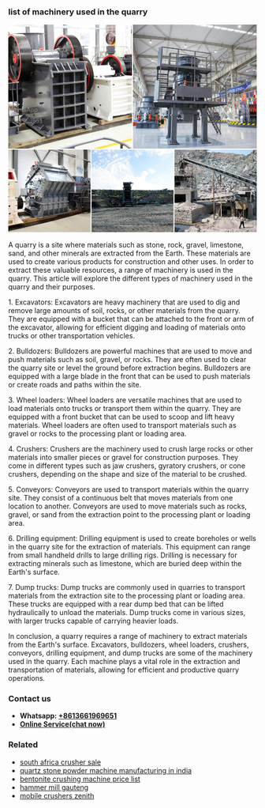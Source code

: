 <h3>list of machinery used in the quarry</h3><img src='1708322669.jpg' alt=''><p>A quarry is a site where materials such as stone, rock, gravel, limestone, sand, and other minerals are extracted from the Earth. These materials are used to create various products for construction and other uses. In order to extract these valuable resources, a range of machinery is used in the quarry. This article will explore the different types of machinery used in the quarry and their purposes.</p><p>1. Excavators: Excavators are heavy machinery that are used to dig and remove large amounts of soil, rocks, or other materials from the quarry. They are equipped with a bucket that can be attached to the front or arm of the excavator, allowing for efficient digging and loading of materials onto trucks or other transportation vehicles.</p><p>2. Bulldozers: Bulldozers are powerful machines that are used to move and push materials such as soil, gravel, or rocks. They are often used to clear the quarry site or level the ground before extraction begins. Bulldozers are equipped with a large blade in the front that can be used to push materials or create roads and paths within the site.</p><p>3. Wheel loaders: Wheel loaders are versatile machines that are used to load materials onto trucks or transport them within the quarry. They are equipped with a front bucket that can be used to scoop and lift heavy materials. Wheel loaders are often used to transport materials such as gravel or rocks to the processing plant or loading area.</p><p>4. Crushers: Crushers are the machinery used to crush large rocks or other materials into smaller pieces or gravel for construction purposes. They come in different types such as jaw crushers, gyratory crushers, or cone crushers, depending on the shape and size of the material to be crushed.</p><p>5. Conveyors: Conveyors are used to transport materials within the quarry site. They consist of a continuous belt that moves materials from one location to another. Conveyors are used to move materials such as rocks, gravel, or sand from the extraction point to the processing plant or loading area.</p><p>6. Drilling equipment: Drilling equipment is used to create boreholes or wells in the quarry site for the extraction of materials. This equipment can range from small handheld drills to large drilling rigs. Drilling is necessary for extracting minerals such as limestone, which are buried deep within the Earth's surface.</p><p>7. Dump trucks: Dump trucks are commonly used in quarries to transport materials from the extraction site to the processing plant or loading area. These trucks are equipped with a rear dump bed that can be lifted hydraulically to unload the materials. Dump trucks come in various sizes, with larger trucks capable of carrying heavier loads.</p><p>In conclusion, a quarry requires a range of machinery to extract materials from the Earth's surface. Excavators, bulldozers, wheel loaders, crushers, conveyors, drilling equipment, and dump trucks are some of the machinery used in the quarry. Each machine plays a vital role in the extraction and transportation of materials, allowing for efficient and productive quarry operations.</p><h3>Contact us</h3><ul><li><strong>Whatsapp:&nbsp;<a href="https://wa.me/8613661969651">+8613661969651</a></strong></li><li><a href="https://swt.shibang-china.com/?git&amp;zhl&amp;list of machinery used in the quarry"><strong>Online Service(chat now)</strong></a></li></ul><h3>Related</h3><ul><li><a href='south africa crusher sale.md'>south africa crusher sale</a></li><li><a href='quartz stone powder machine manufacturing in india.md'>quartz stone powder machine manufacturing in india</a></li><li><a href='bentonite crushing machine price list.md'>bentonite crushing machine price list</a></li><li><a href='hammer mill gauteng.md'>hammer mill gauteng</a></li><li><a href='mobile crushers zenith.md'>mobile crushers zenith</a></li></ul>